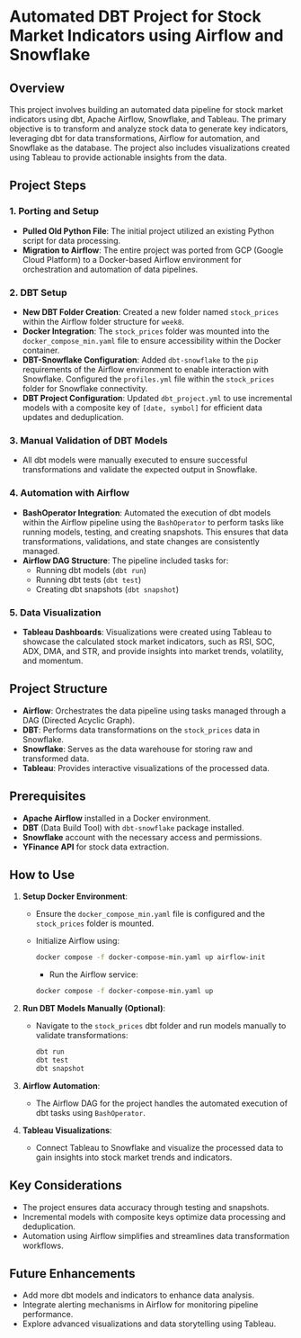 # Automated DBT Project for Stock Market Indicators using Airflow and Snowflake

## Overview

This project involves building an automated data pipeline for stock market indicators using dbt, Apache Airflow, Snowflake, and Tableau. The primary objective is to transform and analyze stock data to generate key indicators, leveraging dbt for data transformations, Airflow for automation, and Snowflake as the database. The project also includes visualizations created using Tableau to provide actionable insights from the data.

## Project Steps

### 1. Porting and Setup
- **Pulled Old Python File**: The initial project utilized an existing Python script for data processing.
- **Migration to Airflow**: The entire project was ported from GCP (Google Cloud Platform) to a Docker-based Airflow environment for orchestration and automation of data pipelines.

### 2. DBT Setup
- **New DBT Folder Creation**: Created a new folder named `stock_prices` within the Airflow folder structure for `week8`.
- **Docker Integration**: The `stock_prices` folder was mounted into the `docker_compose_min.yaml` file to ensure accessibility within the Docker container.
- **DBT-Snowflake Configuration**: Added `dbt-snowflake` to the `pip` requirements of the Airflow environment to enable interaction with Snowflake. Configured the `profiles.yml` file within the `stock_prices` folder for Snowflake connectivity.
- **DBT Project Configuration**: Updated `dbt_project.yml` to use incremental models with a composite key of `[date, symbol]` for efficient data updates and deduplication.

### 3. Manual Validation of DBT Models
- All dbt models were manually executed to ensure successful transformations and validate the expected output in Snowflake.

### 4. Automation with Airflow
- **BashOperator Integration**: Automated the execution of dbt models within the Airflow pipeline using the `BashOperator` to perform tasks like running models, testing, and creating snapshots. This ensures that data transformations, validations, and state changes are consistently managed.
- **Airflow DAG Structure**: The pipeline included tasks for:
  - Running dbt models (`dbt run`)
  - Running dbt tests (`dbt test`)
  - Creating dbt snapshots (`dbt snapshot`)

### 5. Data Visualization
- **Tableau Dashboards**: Visualizations were created using Tableau to showcase the calculated stock market indicators, such as RSI, SOC, ADX, DMA, and STR, and provide insights into market trends, volatility, and momentum.

## Project Structure

- **Airflow**: Orchestrates the data pipeline using tasks managed through a DAG (Directed Acyclic Graph).
- **DBT**: Performs data transformations on the `stock_prices` data in Snowflake.
- **Snowflake**: Serves as the data warehouse for storing raw and transformed data.
- **Tableau**: Provides interactive visualizations of the processed data.

## Prerequisites

- **Apache Airflow** installed in a Docker environment.
- **DBT** (Data Build Tool) with `dbt-snowflake` package installed.
- **Snowflake** account with the necessary access and permissions.
- **YFinance API** for stock data extraction.

## How to Use

1. **Setup Docker Environment**:
   - Ensure the `docker_compose_min.yaml` file is configured and the `stock_prices` folder is mounted.
   - Initialize Airflow using:
     ```bash
     docker compose -f docker-compose-min.yaml up airflow-init
     ```
     
     - Run the Airflow service:
     ```bash
     docker compose -f docker-compose-min.yaml up
     ```

2. **Run DBT Models Manually (Optional)**:
   - Navigate to the `stock_prices` dbt folder and run models manually to validate transformations:
     ```bash
     dbt run
     dbt test
     dbt snapshot
     ```

3. **Airflow Automation**:
   - The Airflow DAG for the project handles the automated execution of dbt tasks using `BashOperator`.

4. **Tableau Visualizations**:
   - Connect Tableau to Snowflake and visualize the processed data to gain insights into stock market trends and indicators.

## Key Considerations

- The project ensures data accuracy through testing and snapshots.
- Incremental models with composite keys optimize data processing and deduplication.
- Automation using Airflow simplifies and streamlines data transformation workflows.

## Future Enhancements

- Add more dbt models and indicators to enhance data analysis.
- Integrate alerting mechanisms in Airflow for monitoring pipeline performance.
- Explore advanced visualizations and data storytelling using Tableau.

